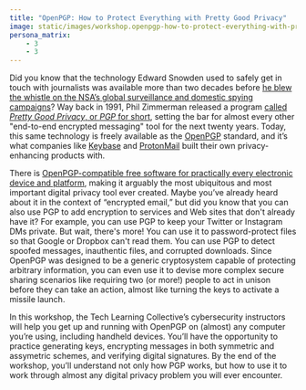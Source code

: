 ```yaml
---
title: "OpenPGP: How to Protect Everything with Pretty Good Privacy"
image: static/images/workshop.openpgp-how-to-protect-everything-with-pretty-good-privacy.square.png
persona_matrix:
    - 3
    - 3
---
```


Did you know that the technology Edward Snowden used to safely get in touch with journalists was available more than two decades before [he blew the whistle on the NSA&rsquo;s global surveillance and domestic spying campaigns](https://en.wikipedia.org/wiki/Edward_Snowden#Global_surveillance_disclosures)? Way back in 1991, Phil Zimmerman released a program [called *Pretty Good Privacy*, or *PGP* for short](https://en.wikipedia.org/wiki/Pretty_Good_Privacy), setting the bar for almost every other "end-to-end encrypted messaging" tool for the next twenty years. Today, this same technology is freely available as the [OpenPGP](https://openpgp.org/) standard, and it&rsquo;s what companies like [Keybase](https://keybase.io/) and [ProtonMail](https://protonmail.com/) built their own privacy-enhancing products with.

There is [OpenPGP-compatible free software for practically every electronic device and platform](https://prism-break.org/en/protocols/gpg/), making it arguably the most ubiquitous and most important digital privacy tool ever created. Maybe you&rsquo;ve already heard about it in the context of &ldquo;encrypted email,&rdquo; but did you know that you can also use PGP to add encryption to services and Web sites that don't already have it? For example, you can use PGP to keep your Twitter or Instagram DMs private. But wait, there's more! You can use it to password-protect files so that Google or Dropbox can't read them. You can use PGP to detect spoofed messages, inauthentic files, and corrupted downloads. Since OpenPGP was designed to be a generic cryptosystem capable of protecting arbitrary information, you can even use it to devise more complex secure sharing scenarios like requiring two (or more!) people to act in unison before they can take an action, almost like turning the keys to activate a missile launch.

In this workshop, the Tech Learning Collective&rsquo;s cybersecurity instructors will help you get up and running with OpenPGP on (almost) any computer you&rsquo;re using, including handheld devices. You&rsquo;ll have the opportunity to practice generating keys, encrypting messages in both symmetric and assymetric schemes, and verifying digital signatures. By the end of the workshop, you&rsquo;ll understand not only how PGP works, but how to use it to work through almost any digital privacy problem you will ever encounter.
